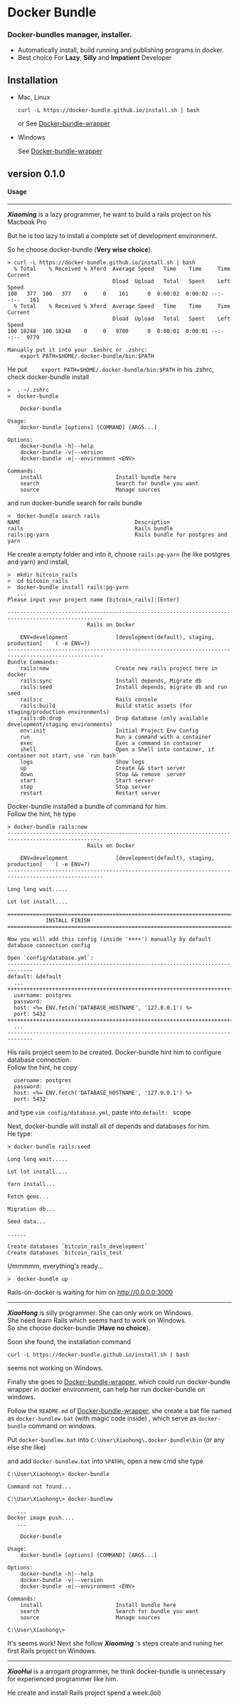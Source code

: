 # Docker Bundle
### Docker-bundles manager, installer.

* Automatically install, build running and publishing programs in docker.
*  Best choice For **Lazy**, **Silly** and **Impatient** Developer

## Installation
* Mac, Linux
	```
	curl -L https://docker-bundle.github.io/install.sh | bash
	```
	or  See [Docker-bundle-wrapper](https://github.com/docker-bundle/docker-bundle-wrapper)
* Windows  

	See [Docker-bundle-wrapper](https://github.com/docker-bundle/docker-bundle-wrapper)


## version 0.1.0

####  Usage

***

***Xiaoming*** is a lazy programmer, he want to build a rails project on his Macbook Pro

But he is too lazy to install  a complete set of development environment.

So he choose docker-bundle (**Very wise choice**). 

```
> curl -L https://docker-bundle.github.io/install.sh | bash
  % Total    % Received % Xferd  Average Speed   Time    Time     Time  Current
                                 Dload  Upload   Total   Spent    Left  Speed
100   377  100   377    0     0    161      0  0:00:02  0:00:02 --:--:--   161
  % Total    % Received % Xferd  Average Speed   Time    Time     Time  Current
                                 Dload  Upload   Total   Spent    Left  Speed
100 18248  100 18248    0     0   9780      0  0:00:01  0:00:01 --:--:--  9779

Manually put it into your .bashrc or .zshrc:
    export PATH=$HOME/.docker-bundle/bin:$PATH
```
He put `    export PATH=$HOME/.docker-bundle/bin:$PATH` in his .zshrc, check docker-bundle install   

```
>  . ~/.zshrc
>  docker-bundle

    Docker-bundle

Usage:
    docker-bundle [options] [COMMAND] [ARGS...]

Options:
    docker-bundle -h|--help
    docker-bundle -v|--version
    docker-bundle -e|--environment <ENV>

Commands:
    install                       Install bundle here
    search                        Search for bundle you want
    source                        Manage sources
```

and run docker-bundle search for rails bundle
```
>  docker-bundle search rails
NAME                                    Description
rails                                   Rails bundle
rails:pg-yarn                           Rails bundle for postgres and yarn
```
He create a empty folder and into it, choose  `rails:pg-yarn` (he like postgres and yarn) and install, 
```
>  mkdir bitcoin_rails
>  cd bitcoin_rails 
>  docker-bundle install rails:pg-yarn
   ...
Please input your project name [bitcoin_rails]:[Enter]

----------------------------------------------------------------------------------------------------
                         Rails on Docker

    ENV=development               [development(default), staging, production]    ( -e ENV=?)
----------------------------------------------------------------------------------------------------
Bundle Commands:
    rails:new                     Create new rails project here in docker
    rails:sync                    Install depends, Migrate db
    rails:seed                    Install depends, migrate db and run seed
    rails:c                       Rails console
    rails:build                   Build static assets (for staging/production environments)
    rails:db:drop                 Drop database (only available development/staging environments)
    env:init                      Initial Project Env Config
    run                           Run a command with a container
    exec                          Exec a command in container
    shell                         Open a Shell into container, if container not start, use `run bash`
    logs                          Show logs
    up                            Create && start server
    down                          Stop && remove  server
    start                         Start server
    stop                          Stop server
    restart                       Restart server
```
Docker-bundle installed a bundle of command for him.  
Follow the hint, he type
```
> docker-bundle rails:new
----------------------------------------------------------------------------------------------------
                         Rails on Docker

    ENV=development               [development(default), staging, production]    ( -e ENV=?)
----------------------------------------------------------------------------------------------------

Long long wait.....

Lot lot install....

=============================================================================================
            INSTALL FINISH
=============================================================================================

Now you will add this config (inside '++++') manually by default database connection config

Open `config/database.yml`:
------------------------------------------------------------------------------
default: &default
  ...
++++++++++++++++++++++++++++++++++++++++++++++++++++++++++++++++++++++++++++++
  username: postgres
  password:
  host: <%= ENV.fetch('DATABASE_HOSTNAME', '127.0.0.1') %>
  port: 5432
++++++++++++++++++++++++++++++++++++++++++++++++++++++++++++++++++++++++++++++
  ...
------------------------------------------------------------------------------
```
His rails project seem to be created. Docker-bundle hint him to configure database connection.   
Follow the hint, he copy 
```
  username: postgres
  password:
  host: <%= ENV.fetch('DATABASE_HOSTNAME', '127.0.0.1') %>
  port: 5432
```
and type `vim config/database.yml`, paste into `default: ` scope

Next,  docker-bundle will install all of depends and databases for him.   
He type:
```
> docker-bundle rails:seed

Long long wait.....

Lot lot install....

Yarn install...

Fetch gems...

Migration db...

Seed data...

......

Create databases `bitcoin_rails_development`
Create databases `bitcoin_rails_test`
```
Ummmmm, everything's ready...

```
>  docker-bundle up
```
Rails-on-docker is waiting for him on http://0.0.0.0:3000   

---

***XiaoHong*** is silly programmer. She can only work on Windows.  
She need learn Rails which seems hard to work on Windows.  
So she choose docker-bundle (**Have no choice**).   

Soon she found, the installation command
```
curl -L https://docker-bundle.github.io/install.sh | bash
```
seems not working on Windows.  

Finally she goes to [Docker-bundle-wrapper](https://github.com/docker-bundle/docker-bundle-wrapper), which could run docker-bundle wrapper in docker environment, can help her run docker-bundle on windows.   

Follow the `README.md` of   [Docker-bundle-wrapper](https://github.com/docker-bundle/docker-bundle-wrapper), she create a bat file  named as `docker-bundlew.bat` (with magic code inside) , which serve as `docker-bundle` command on windows.

 Put `docker-bundlew.bat` into `C:\User\Xiaohong\.docker-bundle\bin`   (or any else she like)

and add `docker-bundlew.bat` into `%PATH%`, open a new cmd she  type
```
C:\User\Xiaohong\> docker-bundle

Command not found...

C:\User\Xiaohong\> docker-bundlew

   ...
Docker image push....
   ...

    Docker-bundle

Usage:
    docker-bundle [options] [COMMAND] [ARGS...]

Options:
    docker-bundle -h|--help
    docker-bundle -v|--version
    docker-bundle -e|--environment <ENV>

Commands:
    install                       Install bundle here
    search                        Search for bundle you want
    source                        Manage sources

C:\User\Xiaohong\>
```
It's seems work!  Next she follow ***Xiaoming*** 's steps create and runing her first Rails project on Windows.

---
***XiaoHui*** is a arrogant programmer, he think docker-bundle is unnecessary for experienced programmer like him.

He create and install Rails project spend a week.(lol)